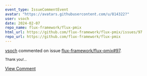 ```yaml
---
event_type: IssueCommentEvent
avatar: "https://avatars.githubusercontent.com/u/814322?"
user: vsoch
date: 2024-02-07
repo_name: flux-framework/flux-pmix
html_url: https://github.com/flux-framework/flux-pmix/issues/97
repo_url: https://github.com/flux-framework/flux-pmix
---
```


<a href='https://github.com/vsoch' target='_blank'>vsoch</a> commented on issue <a href='https://github.com/flux-framework/flux-pmix/issues/97' target='_blank'>flux-framework/flux-pmix#97</a>.

<small>Thank you!...</small>

<a href='https://github.com/flux-framework/flux-pmix/issues/97' target='_blank'>View Comment</a>